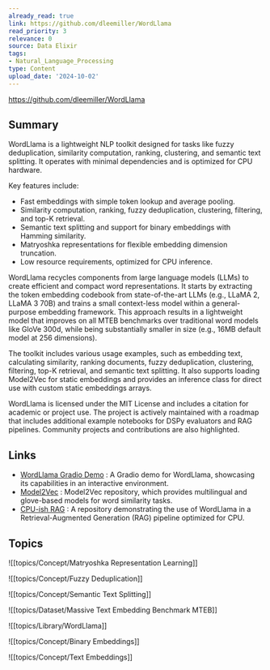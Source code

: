 ```yaml
---
already_read: true
link: https://github.com/dleemiller/WordLlama
read_priority: 3
relevance: 0
source: Data Elixir
tags:
- Natural_Language_Processing
type: Content
upload_date: '2024-10-02'
---
```


https://github.com/dleemiller/WordLlama
## Summary

WordLlama is a lightweight NLP toolkit designed for tasks like fuzzy deduplication, similarity computation, ranking, clustering, and semantic text splitting. It operates with minimal dependencies and is optimized for CPU hardware.

Key features include:
- Fast embeddings with simple token lookup and average pooling.
- Similarity computation, ranking, fuzzy deduplication, clustering, filtering, and top-K retrieval.
- Semantic text splitting and support for binary embeddings with Hamming similarity.
- Matryoshka representations for flexible embedding dimension truncation.
- Low resource requirements, optimized for CPU inference.

WordLlama recycles components from large language models (LLMs) to create efficient and compact word representations. It starts by extracting the token embedding codebook from state-of-the-art LLMs (e.g., LLaMA 2, LLaMA 3 70B) and trains a small context-less model within a general-purpose embedding framework. This approach results in a lightweight model that improves on all MTEB benchmarks over traditional word models like GloVe 300d, while being substantially smaller in size (e.g., 16MB default model at 256 dimensions).

The toolkit includes various usage examples, such as embedding text, calculating similarity, ranking documents, fuzzy deduplication, clustering, filtering, top-K retrieval, and semantic text splitting. It also supports loading Model2Vec for static embeddings and provides an inference class for direct use with custom static embeddings arrays.

WordLlama is licensed under the MIT License and includes a citation for academic or project use. The project is actively maintained with a roadmap that includes additional example notebooks for DSPy evaluators and RAG pipelines. Community projects and contributions are also highlighted.
## Links

- [WordLlama Gradio Demo](https://huggingface.co/spaces/1littlecoder/wordllama) : A Gradio demo for WordLlama, showcasing its capabilities in an interactive environment.
- [Model2Vec](https://github.com/MinishLab/model2vec) : Model2Vec repository, which provides multilingual and glove-based models for word similarity tasks.
- [CPU-ish RAG](https://github.com/dinhanhx/cpu-ish-rag) : A repository demonstrating the use of WordLlama in a Retrieval-Augmented Generation (RAG) pipeline optimized for CPU.

## Topics

![[topics/Concept/Matryoshka Representation Learning]]

![[topics/Concept/Fuzzy Deduplication]]

![[topics/Concept/Semantic Text Splitting]]

![[topics/Dataset/Massive Text Embedding Benchmark MTEB]]

![[topics/Library/WordLlama]]

![[topics/Concept/Binary Embeddings]]

![[topics/Concept/Text Embeddings]]